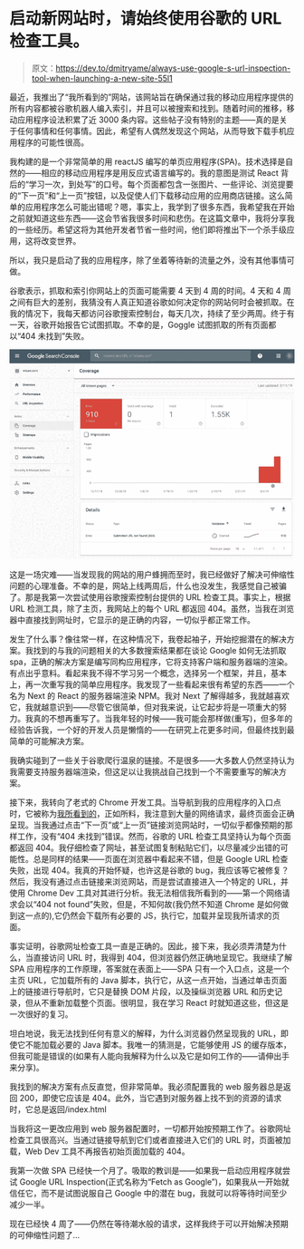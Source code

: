 # 启动新网站时，请始终使用谷歌的 URL 检查工具。

> 原文：<https://dev.to/dmitryame/always-use-google-s-url-inspection-tool-when-launching-a-new-site-55l1>

最近，我推出了“我所看到的”网站，该网站旨在确保通过我的移动应用程序提供的所有内容都被谷歌机器人编入索引，并且可以被搜索和找到。随着时间的推移，移动应用程序设法积累了近 3000 条内容。这些帖子没有特别的主题——真的是关于任何事情和任何事情。因此，希望有人偶然发现这个网站，从而导致下载手机应用程序的可能性很高。

我构建的是一个非常简单的用 reactJS 编写的单页应用程序(SPA)。技术选择是自然的——相应的移动应用程序是用反应式语言编写的。我的意图是测试 React 背后的“学习一次，到处写”的口号。每个页面都包含一张图片、一些评论、浏览提要的“下一页”和“上一页”按钮，以及促使人们下载移动应用的应用商店链接。这么简单的应用程序怎么可能出错呢？嗯，事实上，我学到了很多东西，我希望我在开始之前就知道这些东西——这会节省我很多时间和悲伤。在这篇文章中，我将分享我的一些经历。希望这将为其他开发者节省一些时间，他们即将推出下一个杀手级应用，这将改变世界。

所以，我只是启动了我的应用程序，除了坐着等待新的流量之外，没有其他事情可做。

谷歌表示，抓取和索引你网站上的页面可能需要 4 天到 4 周的时间。4 天和 4 周之间有巨大的差别，我猜没有人真正知道谷歌如何决定你的网站何时会被抓取。在我的情况下，我每天都访问谷歌搜索控制台，每天几次，持续了至少两周。终于有一天，谷歌开始报告它试图抓取。不幸的是，Goggle 试图抓取的所有页面都以“404 未找到”失败。

[![google search console for WiSaw](img/3026504b2723844cadecffb2c8313b83.png)](https://res.cloudinary.com/practicaldev/image/fetch/s--R31ddYa6--/c_limit%2Cf_auto%2Cfl_progressive%2Cq_auto%2Cw_880/https://static.wixstatic.com/media/c90e7e_a83522d9a2b84a88a4782ae2a464009c%257Emv2.jpg/v1/fill/w_1229%2Ch_902%2Cal_c%2Cq_90/c90e7e_a83522d9a2b84a88a4782ae2a464009c%257Emv2.webp)

这是一场灾难——当发现我的网站的用户蜂拥而至时，我已经做好了解决可伸缩性问题的心理准备。不幸的是，网站上线两周后，什么也没发生，我感觉自己被骗了。那是我第一次尝试使用谷歌搜索控制台提供的 URL 检查工具。事实上，根据 URL 检测工具，除了主页，我网站上的每个 URL 都返回 404。虽然，当我在浏览器中直接找到网址时，它显示的是正确的内容，一切似乎都正常工作。

发生了什么事？像往常一样，在这种情况下，我卷起袖子，开始挖掘潜在的解决方案。我找到的与我的问题相关的大多数搜索结果都在谈论 Google 如何无法抓取 spa，正确的解决方案是编写同构应用程序，它将支持客户端和服务器端的渲染。有点出乎意料。看起来我不得不学习另一个概念，选择另一个框架，并且，基本上，再一次重写我的简单应用程序。我发现了一些看起来很有希望的东西——一个名为 Next 的 React 的服务器端渲染 NPM。我对 Next 了解得越多，我就越喜欢它，我就越意识到——尽管它很简单，但对我来说，让它起步将是一项重大的努力。我真的不想再重写了。当我年轻的时候——我可能会那样做(重写)，但多年的经验告诉我，一个好的开发人员是懒惰的——在研究上花更多时间，但最终找到最简单的可能解决方案。

我确实碰到了一些关于谷歌爬行温泉的链接。不是很多——大多数人仍然坚持认为我需要支持服务器端渲染，但这足以让我挑战自己找到一个不需要重写的解决方案。

接下来，我转向了老式的 Chrome 开发工具。当导航到我的应用程序的入口点时，它被称为[我所看到的](https://www.wisaw.com)，正如所料，我注意到大量的网络请求，最终页面会正确呈现。当我通过点击“下一页”或“上一页”链接浏览网站时，一切似乎都像预期的那样工作，没有“404 未找到”错误。然而，谷歌的 URL 检查工具坚持认为每个页面都返回 404。我仔细检查了网址，甚至试图复制粘贴它们，以尽量减少出错的可能性。总是同样的结果——页面在浏览器中看起来不错，但是 Google URL 检查失败，出现 404。我真的开始怀疑，也许这是谷歌的 bug，我应该等它被修复？然后，我没有通过点击链接来浏览网站，而是尝试直接进入一个特定的 URL，并使用 Chrome Dev 工具对其进行分析。我无法相信我所看到的——第一个网络请求会以“404 not found”失败，但是，不知何故(我仍然不知道 Chrome 是如何做到这一点的),它仍然会下载所有必要的 JS，执行它，加载并呈现我所请求的页面。

事实证明，谷歌网址检查工具一直是正确的。因此，接下来，我必须弄清楚为什么，当直接访问 URL 时，我得到 404，但浏览器仍然正确地呈现它。我继续了解 SPA 应用程序的工作原理，答案就在表面上——SPA 只有一个入口点，这是一个主页 URL，它加载所有的 Java 脚本，执行它，从这一点开始，当通过单击页面上的链接进行导航时，它只是替换 DOM 片段，以及操纵浏览器 URL 和历史记录，但从不重新加载整个页面。很明显，我在学习 React 时就知道这些，但这是一次很好的复习。

坦白地说，我无法找到任何有意义的解释，为什么浏览器仍然呈现我的 URL，即使它不能加载必要的 Java 脚本。我唯一的猜测是，它能够使用 JS 的缓存版本，但我可能是错误的(如果有人能向我解释为什么以及它是如何工作的——请伸出手来分享)。

我找到的解决方案有点反直觉，但非常简单。我必须配置我的 web 服务器总是返回 200，即使它应该是 404。此外，当它遇到对服务器上找不到的资源的请求时，它总是返回/index.html

当我将这一更改应用到 web 服务器配置时，一切都开始按预期工作了。谷歌网址检查工具很高兴。当通过链接导航到它们或者直接进入它们的 URL 时，页面被加载，Web Dev 工具不再报告初始页面加载的 404。

我第一次做 SPA 已经快一个月了。吸取的教训是——如果我一启动应用程序就尝试 Google URL Inspection(正式名称为“Fetch as Google”)，如果我从一开始就信任它，而不是试图说服自己 Google 中的潜在 bug，我就可以将等待时间至少减少一半。

现在已经快 4 周了——仍然在等待潮水般的请求，这样我终于可以开始解决预期的可伸缩性问题了...